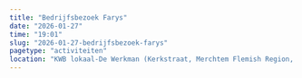 ```yaml
---
title: "Bedrijfsbezoek Farys"
date: "2026-01-27"
time: "19:01"
slug: "2026-01-27-bedrijfsbezoek-farys"
pagetype: "activiteiten"
location: "KWB lokaal-De Werkman (Kerkstraat, Merchtem Flemish Region, Belgium)"
---
```





